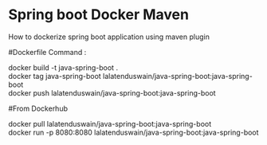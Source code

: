 # Spring boot Docker Maven
How to dockerize spring boot application using maven plugin


#Dockerfile Command :<br>


docker build -t java-spring-boot .<br>
docker tag java-spring-boot lalatenduswain/java-spring-boot:java-spring-boot<br>
docker push  lalatenduswain/java-spring-boot:java-spring-boot<br>


#From Dockerhub

docker pull lalatenduswain/java-spring-boot:java-spring-boot<br>
docker run -p 8080:8080 lalatenduswain/java-spring-boot:java-spring-boot<br>
